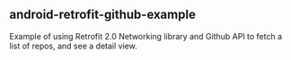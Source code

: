 ## android-retrofit-github-example

Example of using Retrofit 2.0 Networking library and Github API to fetch a list of repos, and see a detail view.

